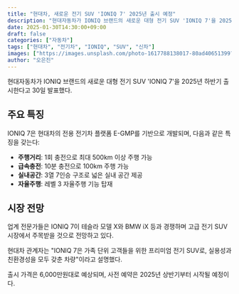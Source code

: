 ```yaml
---
title: "현대차, 새로운 전기 SUV 'IONIQ 7' 2025년 출시 예정"
description: "현대자동차가 IONIQ 브랜드의 새로운 대형 전기 SUV 'IONIQ 7'을 2025년 출시한다고 발표했다."
date: 2025-01-30T14:30:00+09:00
draft: false
categories: ["자동차"]
tags: ["현대차", "전기차", "IONIQ", "SUV", "신차"]
images: ["https://images.unsplash.com/photo-1617788138017-80ad40651399?w=1600&h=900&fit=crop&q=95"]
author: "오은진"
---
```


현대자동차가 IONIQ 브랜드의 새로운 대형 전기 SUV 'IONIQ 7'을 2025년 하반기 출시한다고 30일 발표했다.

## 주요 특징

IONIQ 7은 현대차의 전용 전기차 플랫폼 E-GMP를 기반으로 개발되며, 다음과 같은 특징을 갖는다:

- **주행거리**: 1회 충전으로 최대 500km 이상 주행 가능
- **급속충전**: 10분 충전으로 100km 주행 가능
- **실내공간**: 3열 7인승 구조로 넓은 실내 공간 제공
- **자율주행**: 레벨 3 자율주행 기능 탑재

## 시장 전망

업계 전문가들은 IONIQ 7이 테슬라 모델 X와 BMW iX 등과 경쟁하며 고급 전기 SUV 시장에서 주목받을 것으로 전망하고 있다.

현대차 관계자는 "IONIQ 7은 가족 단위 고객들을 위한 프리미엄 전기 SUV로, 실용성과 친환경성을 모두 갖춘 차량"이라고 설명했다.

출시 가격은 6,000만원대로 예상되며, 사전 예약은 2025년 상반기부터 시작될 예정이다. 